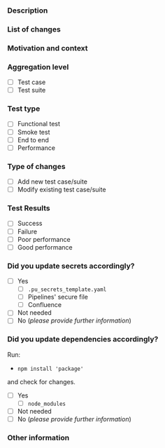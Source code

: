 ### Description

<!--- Please always add a PR description as if nobody knows anything about the context these changes come from. -->
<!--- Even if we are all from our internal team, we may not be on the same page. -->
<!--- Write this PR as you were contributing to a public OSS project, where nobody knows you and you have to earn their trust. -->
<!--- This will improve our projects in the long run! Thanks. -->

### List of changes

<!--- Describe your changes in detail -->

### Motivation and context

<!--- Why is this change required? What problem does it solve? -->

### Aggregation level

<!--- Did you write a single reusable test case, or a full test suite?  -->

- [ ] Test case
- [ ] Test suite

### Test type

- [ ] Functional test
- [ ] Smoke test
- [ ] End to end
- [ ] Performance

### Type of changes

- [ ] Add new test case/suite
- [ ] Modify existing test case/suite

### Test Results

- [ ] Success
- [ ] Failure
- [ ] Poor performance
- [ ] Good performance

### Did you update secrets accordingly?

- [ ] Yes
  - [ ] `.pu_secrets_template.yaml`
  - [ ] Pipelines' secure file
  - [ ] Confluence
- [ ] Not needed
- [ ] No (_please provide further information_)

### Did you update dependencies accordingly?

Run:

- `npm install 'package'`

and check for changes.

- [ ] Yes
  - [ ] `node_modules`
- [ ] Not needed
- [ ] No (_please provide further information_)

### Other information

<!-- Any other information that is important to this PR such as screenshots of how the component looks before and after the change. -->
